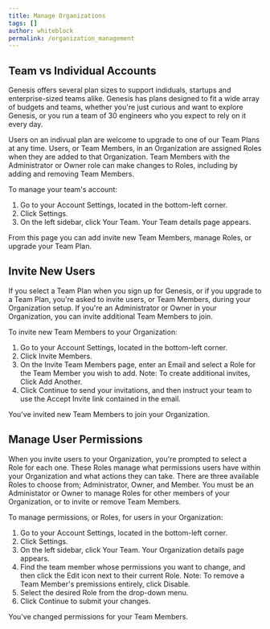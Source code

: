 ```yaml
---
title: Manage Organizations
tags: []
author: whiteblock
permalink: /organization_management
---
```

## Team vs Individual Accounts
Genesis offers several plan sizes to support indiduals, startups and enterprise-sized teams alike. Genesis has plans designed to fit a wide array of budgets and teams, whether you're just curious and want to explore Genesis, or you run a team of 30 engineers who you expect to rely on it every day.

Users on an indivual plan are welcome to upgrade to one of our Team Plans at any time. Users, or Team Members, in an Organization are assigned Roles when they are added to that Organization. Team Members with the Administrator or Owner role can make changes to Roles, including by adding and removing Team Members.

To manage your team's account:

1. Go to your Account Settings, located in the bottom-left corner.
2. Click Settings.
3. On the left sidebar, click Your Team. Your Team details page appears.

From this page you can add invite new Team Members, manage Roles, or upgrade your Team Plan.

## Invite New Users
If you select a Team Plan when you sign up for Genesis, or if you upgrade to a Team Plan, you're asked to invite users, or Team Members, during your Organization setup. If you're an Administrator or Owner in your Organization, you can invite additional Team Members to join.

To invite new Team Members to your Organization:

1. Go to your Account Settings, located in the bottom-left corner.
2. Click Invite Members.
3. On the Invite Team Members page, enter an Email and select a Role for the Team Member you wish to add.
    Note: To create additional invites, Click Add Another.
4. Click Continue to send your invitations, and then instruct your team to use the Accept Invite link contained in the email. 

You've invited new Team Members to join your Organization.

## Manage User Permissions
When you invite users to your Organization, you're prompted to select a Role for each one. These Roles manage what permissions users have within your Organization and what actions they can take. There are three available Roles to choose from; Administrator, Owner, and Member. You must be an Administator or Owner to manage Roles for other members of your Organization, or to invite or remove Team Members.

To manage permissions, or Roles, for users in your Organization:

1. Go to your Account Settings, located in the bottom-left corner.
2. Click Settings.
3. On the left sidebar, click Your Team. Your Organization details page appears.
4. Find the team member whose permissions you want to change, and then click the Edit icon next to their current Role.
    Note: To remove a Team Member's premissions entirely, click Disable.
5. Select the desired Role from the drop-down menu.
6. Click Continue to submit your changes.

You've changed permissions for your Team Members.
